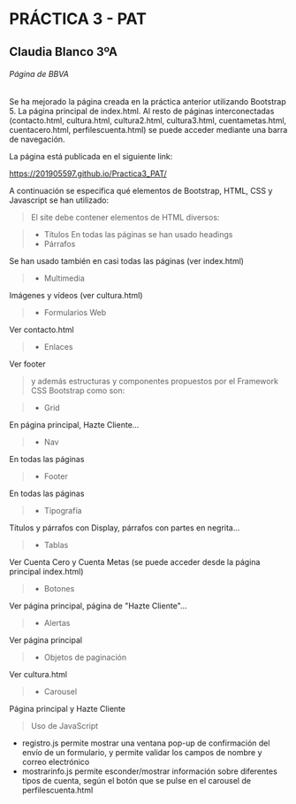 # PRÁCTICA 3 - PAT
## Claudia Blanco 3ºA
###### Página de BBVA

Se ha mejorado la página creada en la práctica anterior utilizando Bootstrap 5.
La página principal de index.html. Al resto de páginas interconectadas (contacto.html, cultura.html, cultura2.html, cultura3.html, cuentametas.html, cuentacero.html, perfilescuenta.html) se puede acceder mediante una barra de navegación.

La página está publicada en el siguiente link:

https://201905597.github.io/Practica3_PAT/

A continuación se especifica qué elementos de Bootstrap, HTML, CSS y Javascript se han utilizado:

> El site debe contener elementos de HTML diversos:

> - Títulos
En todas las páginas se han usado headings
> - Párrafos

Se han usado también en casi todas las páginas (ver index.html)

> - Multimedia

Imágenes y vídeos (ver cultura.html)
> - Formularios Web

Ver contacto.html
> - Enlaces

Ver footer

> y además estructuras y componentes propuestos por el
> Framework CSS Bootstrap como son:

> - Grid

En página principal, Hazte Cliente...
> - Nav

En todas las páginas
> - Footer

En todas las páginas
> - Tipografía 

Títulos y párrafos con Display, párrafos con partes en negrita... 
> - Tablas

Ver Cuenta Cero y Cuenta Metas (se puede acceder desde la página principal index.html)
> - Botones

Ver página principal, página de "Hazte Cliente"...
> - Alertas

Ver página principal
> - Objetos de paginación

Ver cultura.html
> - Carousel

Página principal y Hazte Cliente

> Uso de JavaScript
- registro.js permite mostrar una ventana pop-up de confirmación del envío de un formulario, y permite validar los campos de nombre y correo electrónico
- mostrarinfo.js permite esconder/mostrar información sobre diferentes tipos de cuenta, según el botón que se pulse en el carousel de perfilescuenta.html